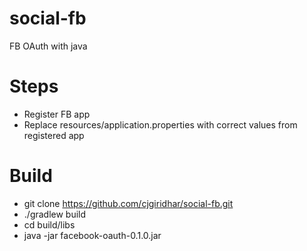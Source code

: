 social-fb
=========

FB OAuth with java

Steps
=====
- Register FB app
- Replace resources/application.properties with correct values from registered app

Build
=====
- git clone https://github.com/cjgiridhar/social-fb.git
- ./gradlew build
- cd build/libs
- java -jar facebook-oauth-0.1.0.jar
